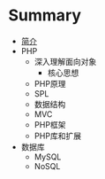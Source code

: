 # Summary

* [简介](README.md)
* PHP
   * 深入理解面向对象
       * 核心思想
   * PHP原理
   * SPL
   * 数据结构
   * MVC
   * PHP框架
   * PHP库和扩展
* 数据库
   * MySQL
   * NoSQL

